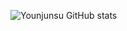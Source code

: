 ![Younjunsu GitHub stats](https://github-readme-stats.vercel.app/api?username=younjunsu&show_icons=true&theme=dracula)
